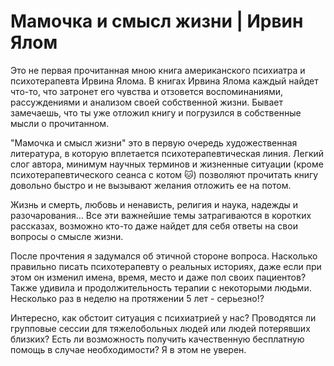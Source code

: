 # Мамочка и смысл жизни | Ирвин Ялом

Это не первая прочитанная мною книга американского психиатра и психотерапевта Ирвина Ялома. В книгах Ирвина Ялома каждый найдет что-то, что затронет его чувства и отзовется воспоминаниями, рассуждениями и анализом своей собственной жизни. Бывает замечаешь, что ты уже отложил книгу и погрузился в собственные мысли о прочитанном.

"Мамочка и смысл жизни" это в первую очередь художественная литература, в которую вплетается психотерапевтическая линия. Легкий слог автора, минимум научных терминов и жизненные ситуации (кроме психотерапевтического сеанса с котом 🐱) позволяют прочитать книгу довольно быстро и не вызывают желания отложить ее на потом.

Жизнь и смерть, любовь и ненависть, религия и наука, надежды и разочарования... Все эти важнейшие темы затрагиваются в коротких рассказах, возможно кто-то даже найдет для себя ответы на свои вопросы о смысле жизни.

После прочтения я задумался об этичной стороне вопроса. Насколько правильно писать психотерапевту о реальных историях, даже если при этом он изменил имена, время, место и даже пол своих пациентов? Также удивила и продолжительность терапии с некоторыми людьми. Несколько раз в неделю на протяжении 5 лет - серьезно!?

Интересно, как обстоит ситуация с психиатрией у нас? Проводятся ли групповые сессии для тяжелобольных людей или людей потерявших близких? Есть ли возможность получить качественную бесплатную помощь в случае необходимости? Я в этом не уверен.
